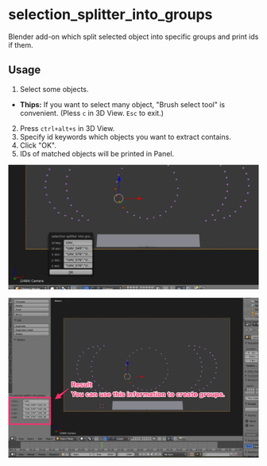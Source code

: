 # selection_splitter_into_groups

Blender add-on which split selected object into specific groups and print ids if them.

## Usage

1. Select some objects.
  - **Thips:** If you want to select many object, "Brush select tool" is convenient. (Pless `c` in 3D View. `Esc` to exit.)
2. Press `ctrl+alt+s` in 3D View.
3. Specify id keywords which objects you want to extract contains.
4. Click "OK".
5. IDs of matched objects will be printed in Panel.

![call.png](https://github.com/Drunkar/blender_selection_splitter_into_groups/blob/images/call.png?raw=true)

![result.png](https://github.com/Drunkar/blender_selection_splitter_into_groups/blob/images/result.png?raw=true)
